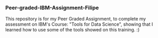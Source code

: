### Peer-graded-IBM-Assignment-Filipe
This repository is for my Peer Graded Assignment, to complete my assessment on IBM's Course: "Tools for Data Science", showing that I learned how to use some of the tools showed on this training.
:)
